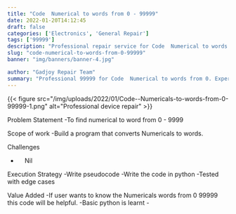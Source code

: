 ```yaml
---
title: "Code  Numerical to words from 0 - 99999"
date: 2022-01-20T14:12:45
draft: false
categories: ['Electronics', 'General Repair']
tags: ['99999']
description: "Professional repair service for Code  Numerical to words from 0. Expert diagnosis and quality repairs in Bangalore."
slug: "code-numerical-to-words-from-0-99999"
banner: "img/banners/banner-4.jpg"

author: "Gadjoy Repair Team"
summary: "Professional 99999 for Code  Numerical to words from 0. Expert technicians, quality parts, warranty included."
---
```


{{< figure src="/img/uploads/2022/01/Code--Numericals-to-words-from-0-99999-1.png" alt="Professional device repair" >}}

Problem Statement -To find numerical to word from 0 - 9999

Scope of work -Build a program that converts Numericals to words.

Challenges

- &nbsp;&nbsp;&nbsp; Nil

Execution Strategy -Write pseudocode -Write the code in python -Tested with edge cases

Value Added -If user wants to know the Numericals words from 0 99999 this code will be helpful. -Basic python is learnt -